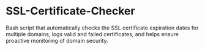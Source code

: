 # SSL-Certificate-Checker
Bash script that automatically checks the SSL certificate expiration dates for multiple domains, logs valid and failed certificates, and helps ensure proactive monitoring of domain security.
